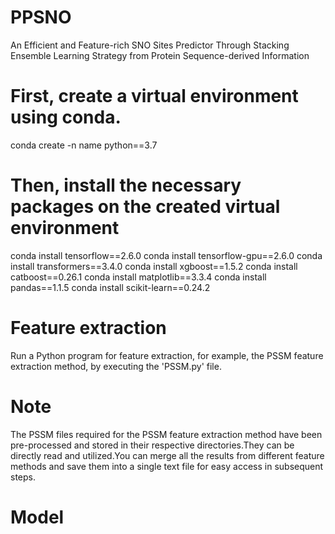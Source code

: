 # PPSNO
An Efficient and Feature-rich SNO Sites Predictor Through Stacking Ensemble Learning Strategy from Protein Sequence-derived Information
# First, create a virtual environment using conda.
conda create -n name python==3.7
# Then, install the necessary packages on the created virtual environment
conda install tensorflow==2.6.0
conda install tensorflow-gpu==2.6.0
conda install transformers==3.4.0
conda install xgboost==1.5.2
conda install catboost==0.26.1
conda install matplotlib==3.3.4
conda install pandas==1.1.5
conda install scikit-learn==0.24.2
# Feature extraction
Run a Python program for feature extraction, for example, the PSSM feature extraction method, by executing the 'PSSM.py' file.
# Note
The PSSM files required for the PSSM feature extraction method have been pre-processed and stored in their respective directories.They can be directly read and utilized.You can merge all the results from different feature methods and save them into a single text file for easy access in subsequent steps.
# Model
